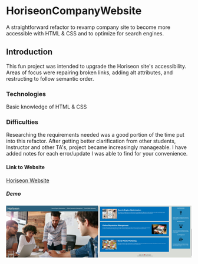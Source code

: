 # HoriseonCompanyWebsite
A straightforward refactor to revamp company site to become more accessible with HTML & CSS and to optimize for search engines. 

## Introduction
This fun project was intended to upgrade the Horiseon site's accessibility. Areas of focus were repairing broken links, adding alt attributes, and restructing to follow semantic order. 

### Technologies 

Basic knowledge of HTML & CSS

### Difficulties 
Researching the requirements needed was a good portion of the time put into this refactor. After getting better clarification from other students, Instructor and other TA's, project became increasingly manageable. I have added notes for each error/update I was able to find for your convenience. 

#### Link to Website
[Horiseon Website](https://ashleywhaley.github.io/HoriseonCompanyWebsite/)

##### Demo
![Horiseon Website](WebsiteScreenshot.jpg.png)
